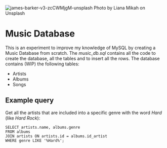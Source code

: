 ![james-barker-v3-zcCWMjgM-unsplash](https://images.unsplash.com/photo-1511389290465-d11bafd4c1df?ixid=MnwxMjA3fDB8MHxwaG90by1wYWdlfHx8fGVufDB8fHx8&ixlib=rb-1.2.1&auto=format&fit=crop&w=1470&q=80)
Photo by Liana Mikah on Unsplash

# Music Database

This is an experiment to improve my knowledge of MySQL by creating a Music Database from scratch.
The *music_db.sql* contains all the code to create the database, all the tables and to insert all the rows.
The database contains (WIP) the following tables:
- Artists
- Albums
- Songs

## Example query
Get all the artists that are included into a specific genre with the word *Hard* (like *Hard Rock*):
```
SELECT artists.name, albums.genre
FROM albums
JOIN artists ON artists.id = albums.id_artist
WHERE genre LIKE '%Hard%';
```
